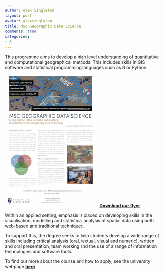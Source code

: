 ```yaml
---
author: Alex Singleton
layout: post
avatar: alexsingleton
title: MSc Geographic Data Science
comments: true
categories:
- R
---
```


This programme aims to develop a high level understanding of quantitative and computational geographical methods. This includes skills in GIS software and statistical programming languages such as R or Python.

![GDS Flyer](/public/images/GDS_Flyer.png) 
**[Download our flyer](/public/downloads/GDS_Flyer_WEB.pdf)**

Within an applied setting, emphasis is placed on developing skills in the visualisation, modelling and statistical analysis of spatial data using both web-based and traditional techniques.

To support this, the degree seeks to help students develop a wide range of skills including critical analysis (oral, textual, visual and numeric), written and oral presentation, team working and the use of a range of information technologies and software tools.

To find out more about the course and how to apply, see the university webpage **[here](https://www.liv.ac.uk/study/postgraduate/taught/geographic-data-science-msc/overview/)**